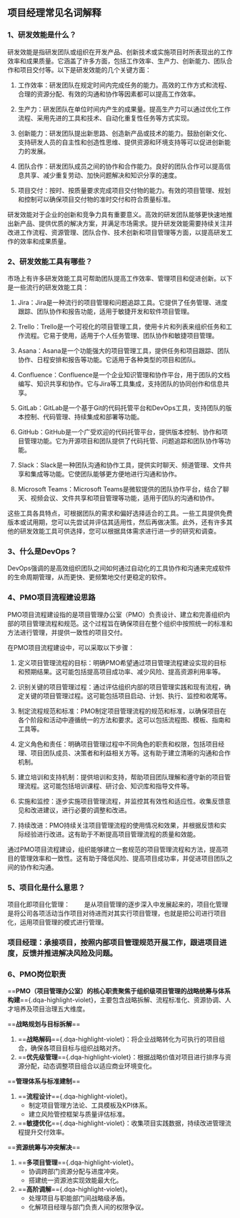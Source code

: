 ## 项目经理常见名词解释

### 1、研发效能是什么？

研发效能是指研发团队或组织在开发产品、创新技术或实施项目时所表现出的工作效率和成果质量。它涵盖了许多方面，包括工作效率、生产力、创新能力、团队合作和项目交付等。以下是研发效能的几个关键方面：

1. 工作效率：研发团队在规定时间内完成任务的能力。高效的工作方式和流程、合理的资源分配、有效的沟通和协作等因素都可以提高工作效率。

2. 生产力：研发团队在单位时间内产生的成果量。提高生产力可以通过优化工作流程、采用先进的工具和技术、自动化重复性任务等方式实现。

3. 创新能力：研发团队提出新思路、创造新产品或技术的能力。鼓励创新文化、支持研发人员的自主性和创造性思维、提供资源和环境支持等可以促进创新能力的发展。

4. 团队合作：研发团队成员之间的协作和合作能力。良好的团队合作可以提高信息共享、减少重复劳动、加快问题解决和知识分享的速度。

5. 项目交付：按时、按质量要求完成项目交付物的能力。有效的项目管理、规划和控制可以确保项目交付物的准时交付和符合质量标准。

研发效能对于企业的创新和竞争力具有重要意义。高效的研发团队能够更快速地推出新产品、提供优质的解决方案，并满足市场需求。提升研发效能需要持续关注并改进工作流程、资源管理、团队合作、技术创新和项目管理等方面，以提高研发工作的效率和成果质量。


### 2、研发效能工具有哪些？
市场上有许多研发效能工具可帮助团队提高工作效率、管理项目和促进创新。以下是一些流行的研发效能工具：

1. Jira：Jira是一种流行的项目管理和问题追踪工具。它提供了任务管理、进度跟踪、团队协作和报告功能，适用于敏捷开发和软件项目管理。

2. Trello：Trello是一个可视化的项目管理工具，使用卡片和列表来组织任务和工作流程。它易于使用，适用于个人任务管理、团队协作和敏捷项目管理。

3. Asana：Asana是一个功能强大的项目管理工具，提供任务和项目跟踪、团队协作、日程安排和报告等功能。它适用于各种类型的项目和团队。

4. Confluence：Confluence是一个企业知识管理和协作平台，用于团队的文档编写、知识共享和协作。它与Jira等工具集成，支持团队的协同创作和信息共享。

5. GitLab：GitLab是一个基于Git的代码托管平台和DevOps工具，支持团队的版本控制、代码管理、持续集成和部署等功能。

6. GitHub：GitHub是一个广受欢迎的代码托管平台，提供版本控制、协作和项目管理功能。它为开源项目和团队提供了代码托管、问题追踪和团队协作等功能。

7. Slack：Slack是一种团队沟通和协作工具，提供实时聊天、频道管理、文件共享和集成等功能。它使团队能够更方便地进行沟通和协作。

8. Microsoft Teams：Microsoft Teams是微软提供的团队协作平台，结合了聊天、视频会议、文件共享和项目管理等功能，适用于团队的沟通和协作。

这些工具各具特点，可根据团队的需求和偏好选择适合的工具。一些工具提供免费版本或试用期，您可以先尝试并评估其适用性，然后再做决策。此外，还有许多其他的研发效能工具可供选择，您可以根据具体需求进行进一步的研究和调查。


### 3、什么是DevOps？

DevOps强调的是高效组织团队之间如何通过自动化的工具协作和沟通来完成软件的生命周期管理，从而更快、更频繁地交付更稳定的软件。

### 4、PMO项目流程建设思路

PMO项目流程建设指的是项目管理办公室（PMO）负责设计、建立和完善组织内部的项目管理流程和规范。这个过程旨在确保项目在整个组织中按照统一的标准和方法进行管理，并提供一致性的项目交付。

在PMO项目流程建设中，可以采取以下步骤：

1. 定义项目管理流程的目标：明确PMO希望通过项目管理流程建设实现的目标和预期结果。这可能包括提高项目成功率、减少风险、提高资源利用率等。

2. 识别关键的项目管理过程：通过评估组织内部的项目管理实践和现有流程，确定关键的项目管理过程。这可能包括项目启动、计划、执行、监控和收尾等。

3. 制定流程规范和标准：PMO制定项目管理流程的规范和标准，以确保项目在各个阶段和活动中遵循统一的方法和要求。这可以包括流程图、模板、指南和工具等。

4. 定义角色和责任：明确项目管理过程中不同角色的职责和权限，包括项目经理、项目团队成员、决策者和利益相关方等。这有助于建立清晰的沟通和合作机制。

5. 建立培训和支持机制：提供培训和支持，帮助项目团队理解和遵守新的项目管理流程。这可能包括培训课程、研讨会、知识库和指导文件等。

6. 实施和监控：逐步实施项目管理流程，并监控其有效性和适应性。收集反馈意见和改进建议，进行必要的调整和改进。

7. 持续改进：PMO持续关注项目管理流程的使用情况和效果，并根据反馈和实际经验进行改进。这有助于不断提高项目管理流程的质量和效能。

通过PMO项目流程建设，组织能够建立一套规范的项目管理流程和方法，提高项目的管理效率和一致性。这有助于降低风险、提高项目成功率，并促进项目团队之间的协作和沟通。


### 5、项目化是什么意思？

项目化即项目化管理：
　　是从项目管理的逐步深入中发展起来的，项目化管理是将公司各项活动当作项目对待进而对其实行项目管理，也就是把公司进行项目化，运用项目管理的模式进行管理。

### 项目经理：承接项目，按照内部项目管理规范开展工作，跟进项目进度，反馈并推进解决风险及问题。

### 6、PMO岗位职责
==**PMO（项目管理办公室）的核心职责聚焦于组织级项目管理的战略统筹与体系构建**=={.dqa-highlight-violet}，主要包含战略拆解、流程标准化、资源协调、人才培养及项目治理五大维度。

==**战略规划与目标拆解**==


1. ==**战略解码**=={.dqa-highlight-violet}：将企业战略转化为可执行的项目组合，确保各项目目标与组织战略对齐。
2. ==**优先级管理**=={.dqa-highlight-violet}：根据战略价值对项目进行排序与资源分配，动态调整项目组合以适应商业环境变化。

==**管理体系与标准建制**==


1. ==**流程设计**=={.dqa-highlight-violet}。
   - 制定项目管理方法论、工具模板及KPI体系。
   - 建立风险管控框架与质量评估标准。
2. ==**敏捷优化**=={.dqa-highlight-violet}：收集项目实践数据，持续改进管理流程提升交付效率。

==**资源统筹与冲突解决**==


1. ==**多项目管理**=={.dqa-highlight-violet}。
   - 协调跨部门资源分配与进度冲突。
   - 搭建统一资源池实现效能最大化。
2. ==**高阶调解**=={.dqa-highlight-violet}。
   - 处理项目与职能部门间战略级矛盾。
   - 化解项目经理与部门负责人间的权限争议。

